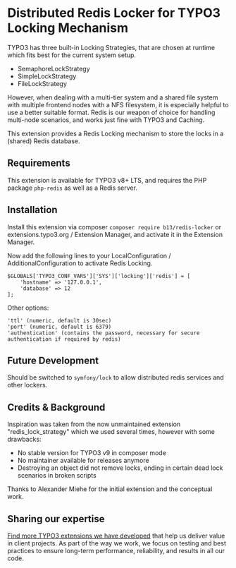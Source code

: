 # Distributed Redis Locker for TYPO3 Locking Mechanism

TYPO3 has three built-in Locking Strategies, that are chosen at runtime which fits best for the current system
setup.

* SemaphoreLockStrategy
* SimpleLockStrategy
* FileLockStrategy

However, when dealing with a multi-tier system and a shared file system with multiple frontend nodes with a NFS
filesystem, it is especially helpful to use a better suitable format. Redis is our weapon of choice for handling
multi-node scenarios, and works just fine with TYPO3 and Caching.

This extension provides a Redis Locking mechanism to store the locks in a (shared) Redis database.

## Requirements

This extension is available for TYPO3 v8+ LTS, and requires the PHP package `php-redis` as well as a Redis server.

## Installation

Install this extension via composer `composer require b13/redis-locker` or extensions.typo3.org / Extension Manager,
and activate it in the Extension Manager.

Now add the following lines to your LocalConfiguration / AdditionalConfiguration to activate Redis Locking.

    $GLOBALS['TYPO3_CONF_VARS']['SYS']['locking']['redis'] = [
        'hostname' => '127.0.0.1',
        'database' => 12
    ];

Other options:

    'ttl' (numeric, default is 30sec)
    'port' (numeric, default is 6379)
    'authentication' (contains the password, necessary for secure authentication if required by redis)

## Future Development

Should be switched to `symfony/lock` to allow distributed redis services and other lockers.

## Credits & Background 

Inspiration was taken from the now unmaintained extension "redis_lock_strategy" which we used several times, however
with some drawbacks:

* No stable version for TYPO3 v9 in composer mode
* No maintainer available for releases anymore
* Destroying an object did not remove locks, ending in certain dead lock scenarios in broken scripts

Thanks to Alexander Miehe for the initial extension and the conceptual work.

## Sharing our expertise

[Find more TYPO3 extensions we have developed](https://b13.com/useful-typo3-extensions-from-b13-to-you) that help us deliver value in client projects. As part of the way we work, we focus on testing and best practices to ensure long-term performance, reliability, and results in all our code.
